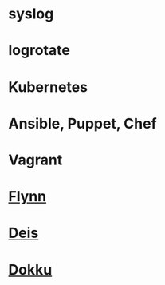 # syslog

# logrotate

# Kubernetes

# Ansible, Puppet, Chef

# Vagrant

# [Flynn](https://flynn.io/)

# [Deis](http://deis.io/)

# [Dokku](https://github.com/dokku/dokku)
